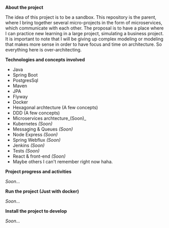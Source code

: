 **About the project**

The idea of this project is to be a sandbox. This repository is the parent, where I bring together several micro-projects in the form of microservices, which communicate with each other. The proposal is to have a place where I can practice new learning in a large project, simulating a business project.
It is important to note that I will be giving up complex modeling or modeling that makes more sense in order to have focus and time on architecture. So everything here is over-architecting.

**Technologies and concepts involved**

- Java
- Spring Boot
- PostgresSql
- Maven
- JPA
- Flyway
- Docker
- Hexagonal archtecture (A few concepts)
- DDD (A few concepts)
- Microservices archtecture_(Soon)_
- Kubernetes _(Soon)_
- Messaging & Queues _(Soon)_
- Node Express _(Soon)_
- Spring Webflux _(Soon)_
- Jenkins _(Soon)_
- Tests _(Soon)_
- React & front-end _(Soon)_
- Maybe others I can't remember right now haha.

**Project progress and activities**

_Soon..._

**Run the project (Just with docker)**

_Soon..._

**Install the project to develop**

_Soon..._

